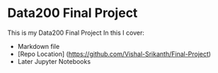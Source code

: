 # Data200 Final Project

This is my Data200 Final Project
In this I cover:

- Markdown file
- [Repo Location] (https://github.com/Vishal-Srikanth/Final-Project)
- Later Jupyter Notebooks 

